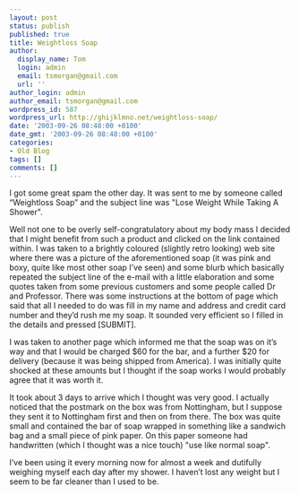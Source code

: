 ```yaml
---
layout: post
status: publish
published: true
title: Weightloss Soap
author:
  display_name: Tom
  login: admin
  email: tsmorgan@gmail.com
  url: ''
author_login: admin
author_email: tsmorgan@gmail.com
wordpress_id: 587
wordpress_url: http://ghijklmno.net/weightloss-soap/
date: '2003-09-26 08:48:00 +0100'
date_gmt: '2003-09-26 08:48:00 +0100'
categories:
- Old Blog
tags: []
comments: []
---
```

<!-- more -->

<p>I got some great spam the other day. It was sent to me by someone called &#8220;Weightloss Soap&#8221; and the subject line was "Lose  Weight While Taking A Shower".</p>

<p>Well not one to be overly self-congratulatory about my body mass I decided that I might benefit from such a product and clicked on the link contained within. I was taken to a brightly coloured (slightly retro looking) web site where there was a picture of the aforementioned soap (it was pink and boxy, quite like most other soap I&#8217;ve seen) and some blurb which basically repeated the subject line of the e-mail with a little elaboration and some quotes taken from some previous customers and some people called Dr and Professor. There was some instructions at the bottom of page which said that all I needed to do was fill in my name and address and credit card number and they&#8217;d rush me my soap. It sounded very efficient so I filled in the details and pressed [SUBMIT].</p>

<p>I was taken to another page which informed me that the soap was on it&#8217;s way and that I would be charged $60 for the bar, and a further $20 for delivery (because it was being shipped from America). I was initially quite shocked at these amounts but I thought if the soap works I would probably agree that it was worth it.</p>

<p>It took about 3 days to arrive which I thought was very good. I actually noticed that the postmark on the box was from Nottingham, but I suppose they sent it to Nottingham first and then on from there. The box was quite small and contained the bar of soap wrapped in something like a sandwich bag and a small piece of pink paper. On this paper someone had handwritten (which I thought was a nice touch) "use like normal soap".</p>

<p class="firstpar">I&#8217;ve been using it every morning now for almost a week and dutifully weighing myself each day after my shower. I haven&#8217;t lost any weight but I seem to be far cleaner than I used to be.</p>

